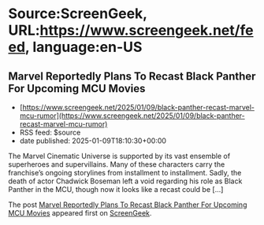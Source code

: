 # Source:ScreenGeek, URL:https://www.screengeek.net/feed, language:en-US

## Marvel Reportedly Plans To Recast Black Panther For Upcoming MCU Movies
 - [https://www.screengeek.net/2025/01/09/black-panther-recast-marvel-mcu-rumor](https://www.screengeek.net/2025/01/09/black-panther-recast-marvel-mcu-rumor)
 - RSS feed: $source
 - date published: 2025-01-09T18:10:30+00:00

<p>The Marvel Cinematic Universe is supported by its vast ensemble of superheroes and supervillains. Many of these characters carry the franchise&#8217;s ongoing storylines from installment to installment. Sadly, the death of actor Chadwick Boseman left a void regarding his role as Black Panther in the MCU, though now it looks like a recast could be [...]</p>
<p>The post <a href="https://www.screengeek.net/2025/01/09/black-panther-recast-marvel-mcu-rumor/">Marvel Reportedly Plans To Recast Black Panther For Upcoming MCU Movies</a> appeared first on <a href="https://www.screengeek.net">ScreenGeek</a>.</p>

